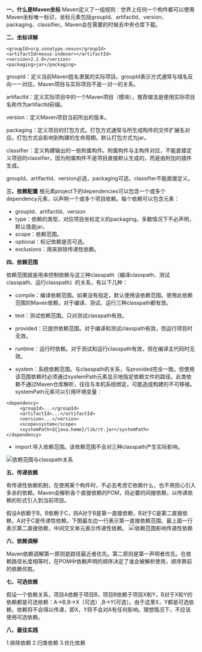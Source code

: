 **一、什么是Maven坐标**
Maven定义了一组规则：世界上任何一个构件都可以使用Maven坐标唯一标识，坐标元素包括groupId、artifactId、version、packaging、classifier。Maven会在需要的时候去中央仓库下载。


**二、坐标详解**
```
<groupId>org.sonatype.nexus</groupId>
<artifactId>nexus-indexer></artifactId>
<version>2.2.0</version>
<packaging>jar</packaging>
```
groupId：定义当前Maven姓名隶属的实际项目。groupId表示方式通常与域名反向一一对应。Maven项目与实际项目不是一对一的关系。

artifactId：定义实际项目中的一个Maven项目（模块），推荐做法是使用实际项目名称作为artifactId前缀。

version：定义Maven项目当前所出的版本。

packaging：定义项目的打包方式。打包方式通常与所生成构件的文件扩展名对应。打包方式会影响到构建的生命周期。默认打包方式为jar。

classifier：定义构建输出的一些附属构件。附属构件与主构件对应，不能直接定义项目的classifier，因为附属构件不是项目直接默认生成的，而是由附加的插件生成。

groupId、artifactId、version必选，packaging可选，classifier不能直接定义。

**三、依赖配置**
根元素project下的dependencies可以包含一个或多个dependency元素，以声明一个或多个项目依赖。每个依赖可以包含元素：
- groupId、artifactId、version
- type：依赖的类型，对应项目坐标定义的packaging。多数情况下不必声明，默认值是jar。
- scope：依赖范围。
- optional：标记依赖是否可选。
- exclusions：用来排除传递性依赖。

**四、依赖范围**

依赖范围就是用来控制依赖与这三种classpath（编译classpath、测试classpath、运行classpath）的关系，有以下几种：
- compile：编译依赖范围。如果没有指定，默认使用该依赖范围。使用此依赖范围的Maven依赖，对于编译、测试、运行三种classpath都有效。

- test：测试依赖范围。只对测试classpath有效。

- provided：已提供依赖范围。对于编译和测试classpath有效，但运行项目时无效。

- runtime：运行时依赖。对于测试和运行classpath有效，但在编译主代码时无效。

- system：系统依赖范围。与classpath的关系，与provided完全一致。但使用该范围依赖时必须通过systemPath元素显示地指定依赖文件的路径。此类依赖不通过Maven仓库解析，往往与本机系统绑定，可能造成构建的不可移植。systemPath元素可以引用环境变量：
 ```
<dependency>
      <groupId>...</groupId>
      <artifactId>...</artifactId>
      <version>...</version>
      <scope>system</scope>
      <systemPath>${java.home}/lib/rt.jar</systemPath>
</dependency>
```
- import:导入依赖范围。该依赖范围不会对三种classpath产生实际影响。

![依赖范围与classpath关系](https://upload-images.jianshu.io/upload_images/9449419-1aef9be83d46adb4.png?imageMogr2/auto-orient/strip%7CimageView2/2/w/1240)

**五、传递依赖**

有传递性依赖机制，在使用某个构件时，不必去考虑它依赖什么，也不用担心引入多余的依赖。Maven会解析各个直接依赖的POM，将必要的间接依赖，以传递依赖的形式引入到当前项目。

假设A依赖于B，B依赖于C，则A对于B是第一直接依赖，B对于C是第二直接依赖，A对于C是传递性依赖。下图最左边一行表示第一直接依赖范围，最上面一行表示第二直接依赖，中间交叉单元表示传递性依赖。
![依赖范围影响传递性依赖](https://upload-images.jianshu.io/upload_images/9449419-11fe5463a2c3dddf.png?imageMogr2/auto-orient/strip%7CimageView2/2/w/1240)

**六、依赖调解**

Maven依赖调解第一原则是路径最近者优先。第二原则是第一声明者优先。在依赖路径长度相等时，在POM中依赖声明的顺序决定了谁会被解析使用，顺序靠前的依赖优胜。

**七、可选依赖**

假设一个依赖关系，项目A依赖于项目B，项目B依赖于项目X和Y，B对于X和Y的依赖都是可选依赖：A->B,B->X（可选）,B->Y(可选）。由于这里X，Y都是可选依赖，依赖将不会得以传递，即X，Y将不会对A有任何影响。理想情况下，不应该使用可选依赖。

**八、最佳实践**

1.排除依赖
2.归类依赖
3.优化依赖
